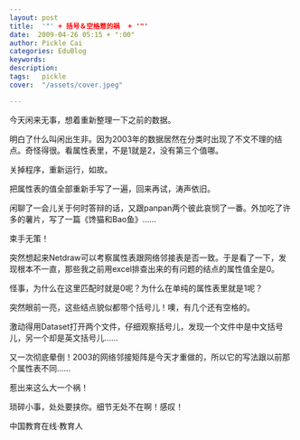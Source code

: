 ```yaml
---
layout: post  
title:  '"' + 括号＆空格惹的祸  + '"'
date:  2009-04-26 05:15 + ":00" 
author: Pickle Cai  
categories: EduBlog  
keywords: 
description:   
tags:	pickle   
cover:  "/assets/cover.jpeg"  

---  
```

    
今天闲来无事，想着重新整理一下之前的数据。



明白了什么叫闲出生非。因为2003年的数据居然在分类时出现了不文不理的结点。奇怪得很。看属性表里，不是1就是2，没有第三个值哪。



关掉程序，重新运行，如故。



把属性表的值全部重新手写了一遍，回来再试，涛声依旧。



闲聊了一会儿关于何时答辩的话，又跟panpan两个彼此哀悯了一番。外加吃了许多的薯片，写了一篇《馋猫和Bao鱼》……



束手无策！



突然想起来Netdraw可以考察属性表跟网络邻接表是否一致。于是看了一下，发现根本不一直，那些我之前用excel排查出来的有问题的结点的属性值全是0。



怪事，为什么在这里匹配时就是0呢？为什么在单纯的属性表里就是1呢？



突然眼前一亮，这些结点貌似都带个括号儿！噢，有几个还有空格的。



激动得用Dataset打开两个文件，仔细观察括号儿，发现一个文件中是中文括号儿，另一个却是英文括号儿……



又一次彻底晕倒！2003的网络邻接矩阵是今天才重做的，所以它的写法跟以前那个属性表不同……



惹出来这么大一个祸！



琐碎小事，处处要挟你。细节无处不在啊！感叹！



		    
 中国教育在线·教育人

